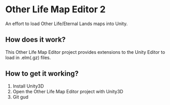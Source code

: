 # Other Life Map Editor 2
An effort to load Other Life/Eternal Lands maps into Unity.

## How does it work?
This Other Life Map Editor project provides extensions to the Unity Editor to load in .elm(.gz) files.

## How to get it working?
1. Install Unity3D
2. Open the Other Life Map Editor project with Unity3D
3. Git gud

